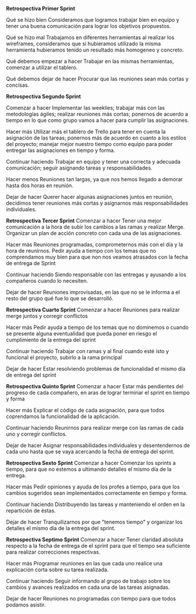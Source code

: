 **Retrospectiva Primer Sprint**

Qué se hizo bien
Consideramos que logramos trabajar bien en equipo y tener una buena comunicación para lograr los objetivos propuestos.

Qué se hizo mal
Trabajamos en diferentes herramientas al realizar los wireframes, consideramos que si hubieramos utilizado la misma herramienta hubieramos tenido un resultado más homogeneo y concreto.

Qué debemos empezar a hacer
Trabajar en las mismas herramientas, comenzar a utilizar el tablero.

Qué debemos dejar de hacer
Procurar que las reuniones sean más cortas y concisas.

**Retrospectiva Segundo Sprint**

Comenzar a hacer
Implementar las weeklies; trabajar más con las metodologías ágiles; realizar reuniones más cortas; ponernos de acuerdo a tiempo en lo que como grupo vamos a hacer para cumplir las asignaciones.

Hacer más
Utilizar más el tablero de Trello para tener en cuenta la asignación de las tareas; ponernos más de acuerdo en cuanto a los estilos del proyecto; manejar mejor nuestro tiempo como equipo para poder entregar las asignaciones en tiempo y forma.

Continuar haciendo
Trabajar en equipo y tener una correcta y adecuada comunicación; seguir asignando tareas y responsabilidades.

Hacer menos
Reuniones tan largas, ya que nos hemos llegado a demorar hasta dos horas en reunión.

Dejar de hacer
Querer hacer algunas asignaciones juntos en reunión, decidimos tener reuniones más cortas y asignarnos más responsabilidades individuales.

**Retrospectiva Tercer Sprint**
Comenzar a hacer
Tener una mejor comunicación a la hora de subir los cambios a las ramas y realizar Merge.
Organizar un plan de acción concreto con cada una de las asignaciones.

Hacer más
Reuniones programadas, comprometernos más con el día y la hora de reunirnos.
Pedir ayuda a tiempo con los temas que no comprendamos muy bien para que non nos veamos atrasados con la fecha de entrega de Sprint

Continuar haciendo
Siendo responsable con las entregas y ayusando a los compañeros cuando lo necesiten.

Dejar de hacer
Reuniones improvisadas, en las que no se le informa a el resto del grupo qué fue lo que se desarrolló.

**Retrospectiva Cuarto Sprint**
Comenzar a hacer
Reuniones para realizar merge juntos y corregir conflictos

Hacer más
Pedir ayuda a tiempo de los temas que no dominemos o cuando se presente alguna eventualidad que pueda poner en riesgo el cumplimiento de la entrega del sprint

Continuar haciendo
Trabajar con ramas y al final cuando esté isto y funcional el proyecto, subirlo a la rama principal

Dejar de hacer
Estar resolviendo problemas de funcionalidad el mismo día de entrega del sprint

**Retrospectiva Quinto Sprint**
Comenzar a hacer
Estar más pendientes del progreso de cada compañero, en aras de lograr terminar el sprint en tiempo y forma

Hacer más
Explicar el código de cada asignación, para que todos coprendamos la funcionalidad de la aplicación.

Continuar haciendo
Reunirnos para realizar merge con las ramas de cada uno y corregir conflictos.

Dejar de hacer
Asignar responsabilidades individuales y desentendernos de cada uno hasta que se vaya acercando la fecha de entrega del sprint.

**Retrospectiva Sexto Sprint**
Comenzar a hacer
Comenzar los sprints a tiempo, para que no estemos a ultimando detalles el mismo día de la entrega.

Hacer más
Pedir opiniones y ayuda de los profes a tiempo, para que los cambios sugeridos sean implementados correctamente en tiempo y forma.

Continuar haciendo
Distribuyendo las tareas y manteniendo el orden en la repartición de éstas.

Dejar de hacer
Tranquilizarnos por que "tenemos tiempo" y organizar los detalles el mismo día de la entrega del sprint.

**Retrospectiva Septimo Sprint**
Comenzar a hacer
Tener claridad absoluta respecto a la fecha de entrega de el sprint para que el tiempo sea suficiente para realizar correcciones respectivas.

Hacer más
Programar reuniones en las que cada uno realice una explicación corta sobre su tarea realizada.

Continuar haciendo
Seguir informando al grupo de trabajo sobre los cambios y avances realizados en cada una de las tareas asignadas.

Dejar de hacer
Reuniones no programadas con tiempo para que todos podamos asistir.
